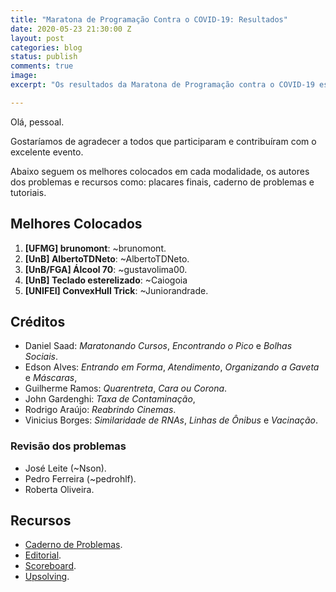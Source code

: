 ```yaml
---
title: "Maratona de Programação Contra o COVID-19: Resultados"
date: 2020-05-23 21:30:00 Z
layout: post
categories: blog
status: publish
comments: true
image:
excerpt: "Os resultados da Maratona de Programação contra o COVID-19 estão disponíveis."

---
```

Olá, pessoal.

Gostaríamos de agradecer a todos que participaram e contribuíram com o excelente evento.

Abaixo seguem os melhores colocados em cada modalidade, os autores dos problemas e recursos como: placares finais, caderno de problemas e tutoriais.

## Melhores Colocados

1. **[UFMG] brunomont**: ~brunomont.
2. **[UnB] AlbertoTDNeto**: ~AlbertoTDNeto.
3. **[UnB/FGA] Álcool 70**: ~gustavolima00.
4. **[UnB] Teclado esterelizado**: ~Caiogoia
5. **[UNIFEI] ConvexHull Trick**: ~Juniorandrade.

## Créditos

- Daniel Saad: *Maratonando Cursos*, *Encontrando o Pico* e *Bolhas Sociais*.
- Edson Alves: *Entrando em Forma*, *Atendimento*, *Organizando a Gaveta* e *Máscaras*,
- Guilherme Ramos: *Quarentreta*, *Cara ou Corona*.
- John Gardenghi: *Taxa de Contaminação*,
- Rodrigo Araújo: *Reabrindo Cinemas*.
- Vinicius Borges: *Similaridade de RNAs*, *Linhas de Ônibus* e *Vacinação*.

### Revisão dos problemas 
- José Leite (~Nson).
- Pedro Ferreira (~pedrohlf).
- Roberta Oliveira.


## Recursos 

- [Caderno de Problemas]({{site.url}}/assets/mdp-contra-o-covid-19/Maratona.pdf).
- [Editorial]({{site.url}}/assets/mdp-contra-o-covid-19/Tutoriais.pdf).
- [Scoreboard]({{site.url}}/assets/mdp-contra-o-covid-19/Scoreboard.pdf). 
- [Upsolving](https://codeforces.com/group/btcK4I5D5f/contest/281278).